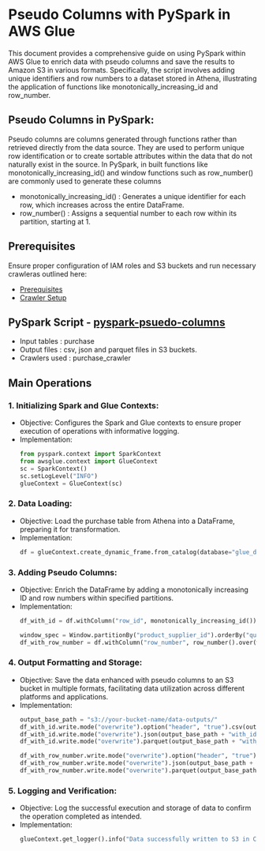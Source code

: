 # Pseudo Columns with PySpark in AWS Glue

This document provides a comprehensive guide on using PySpark within AWS Glue to enrich data with pseudo columns and save the results to Amazon S3 in various formats. Specifically, the script involves adding unique identifiers and row numbers to a dataset stored in Athena, illustrating the application of functions like monotonically_increasing_id and row_number.

## Pseudo Columns in PySpark:
Pseudo columns are columns generated through functions rather than retrieved directly from the data source. They are used to perform unique row identification or to create sortable attributes within the data that do not naturally exist in the source. In PySpark, in built functions like monotonically_increasing_id() and window functions such as row_number() are commonly used to generate these columns
- monotonically_increasing_id() : Generates a unique identifier for each row, which increases across the entire DataFrame.
- row_number() : Assigns a sequential number to each row within its partition, starting at 1.

## Prerequisites
Ensure proper configuration of IAM roles and S3 buckets and run necessary crawleras outlined here:

* [Prerequisites]((/prerequisites.md)) 
* [Crawler Setup](/aws-glue-crawler.md)

##  PySpark Script - [pyspark-psuedo-columns](../glue-code/ti-pyspark-psuedo.py)
- Input tables          : purchase
- Output files          : csv, json and parquet files in S3 buckets.
- Crawlers used         : purchase_crawler


## Main Operations
### 1. Initializing Spark and Glue Contexts:
  * Objective: Configures the Spark and Glue contexts to ensure proper execution of operations with informative logging.
  * Implementation:
    ```python
    from pyspark.context import SparkContext
    from awsglue.context import GlueContext
    sc = SparkContext()
    sc.setLogLevel("INFO")
    glueContext = GlueContext(sc)
    ```
### 2. Data Loading:
  * Objective: Load the purchase table from Athena into a DataFrame, preparing it for transformation.
  * Implementation:
    ```python
    df = glueContext.create_dynamic_frame.from_catalog(database="glue_db", table_name="purchase").toDF()
    ```
### 3. Adding Pseudo Columns:
  * Objective: Enrich the DataFrame by adding a monotonically increasing ID and row numbers within specified partitions.
  * Implementation:
    ```python
    df_with_id = df.withColumn("row_id", monotonically_increasing_id())

    window_spec = Window.partitionBy("product_supplier_id").orderBy("quantity")
    df_with_row_number = df.withColumn("row_number", row_number().over(window_spec))


    ```

### 4. Output Formatting and Storage:
  * Objective: Save the data enhanced with pseudo columns to an S3 bucket in multiple formats, facilitating data utilization across different platforms and applications.
  * Implementation:
    ```python
    output_base_path = "s3://your-bucket-name/data-outputs/"
    df_with_id.write.mode("overwrite").option("header", "true").csv(output_base_path + "with_id/csv/")
    df_with_id.write.mode("overwrite").json(output_base_path + "with_id/json/")
    df_with_id.write.mode("overwrite").parquet(output_base_path + "with_id/parquet/")
    
    df_with_row_number.write.mode("overwrite").option("header", "true").csv(output_base_path + "with_row_number/csv/")
    df_with_row_number.write.mode("overwrite").json(output_base_path + "with_row_number/json/")
    df_with_row_number.write.mode("overwrite").parquet(output_base_path + "with_row_number/parquet/")

    ```

### 5. Logging and Verification:
  * Objective: Log the successful execution and storage of data to confirm the operation completed as intended.
  * Implementation:
    ```python
    glueContext.get_logger().info("Data successfully written to S3 in CSV, JSON, and Parquet formats.")

    ```
